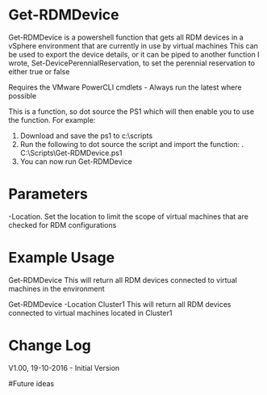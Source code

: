 # Get-RDMDevice
Get-RDMDevice is a powershell function that gets all RDM devices in a vSphere environment that are currently in use by virtual machines
This can be used to export the device details, or it can be piped to another function I wrote, Set-DevicePerennialReservation, to set the perennial reservation to either true or false

Requires the VMware PowerCLI cmdlets - Always run the latest where possible

This is a function, so dot source the PS1 which will then enable you to use the function.
For example:
1. Download and save the ps1 to c:\scripts
2. Run the following to dot source the script and import the function:
. C:\Scripts\Get-RDMDevice.ps1
3. You can now run Get-RDMDevice

# Parameters
-Location. Set the location to limit the scope of virtual machines that are checked for RDM configurations

# Example Usage
   Get-RDMDevice
   This will return all RDM devices connected to virtual machines in the environment
   
   Get-RDMDevice -Location Cluster1
   This will return all RDM devices connected to virtual machines located in Cluster1

# Change Log
V1.00, 19-10-2016 - Initial Version

#Future ideas
